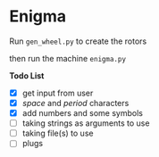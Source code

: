 # Enigma
Run `gen_wheel.py` to create the rotors

then run the machine `enigma.py`

**Todo List**
- [x] get input from user
- [x] *space* and *period* characters
- [x] add numbers and some symbols
- [ ] taking strings as arguments to use
- [ ] taking file(s) to use
- [ ] plugs
